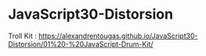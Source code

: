 # JavaScript30-Distorsion

Troll Kit : https://alexandrentougas.github.io/JavaScript30-Distorsion/01%20-%20JavaScript-Drum-Kit/
